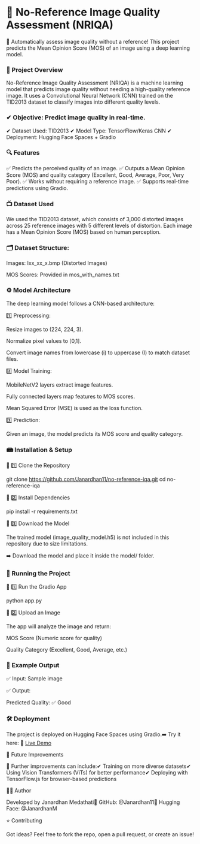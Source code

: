 # 📸 No-Reference Image Quality Assessment (NRIQA)

🚀 Automatically assess image quality without a reference! This project predicts the Mean Opinion Score (MOS) of an image using a deep learning model.

### 📌 Project Overview

No-Reference Image Quality Assessment (NRIQA) is a machine learning model that predicts image quality without needing a high-quality reference image. It uses a Convolutional Neural Network (CNN) trained on the TID2013 dataset to classify images into different quality levels.

### ✔ Objective: Predict image quality in real-time.
✔ Dataset Used: TID2013
✔ Model Type: TensorFlow/Keras CNN
✔ Deployment: Hugging Face Spaces + Gradio

### 🔍 Features

✅ Predicts the perceived quality of an image.
✅ Outputs a Mean Opinion Score (MOS) and quality category (Excellent, Good, Average, Poor, Very Poor).
✅ Works without requiring a reference image.
✅ Supports real-time predictions using Gradio.

### 📺 Dataset Used

We used the TID2013 dataset, which consists of 3,000 distorted images across 25 reference images with 5 different levels of distortion. Each image has a Mean Opinion Score (MOS) based on human perception.

### 🗂 Dataset Structure:

Images: Ixx_xx_x.bmp (Distorted Images)

MOS Scores: Provided in mos_with_names.txt

### ⚙️ Model Architecture

The deep learning model follows a CNN-based architecture:

1️⃣ Preprocessing:

Resize images to (224, 224, 3).

Normalize pixel values to [0,1].

Convert image names from lowercase (i) to uppercase (I) to match dataset files.

2️⃣ Model Training:

MobileNetV2 layers extract image features.

Fully connected layers map features to MOS scores.

Mean Squared Error (MSE) is used as the loss function.

3️⃣ Prediction:

Given an image, the model predicts its MOS score and quality category.

### 📾 Installation & Setup

🔹 1️⃣ Clone the Repository

git clone https://github.com/Janardhan11/no-reference-iqa.git
cd no-reference-iqa

🔹 2️⃣ Install Dependencies

pip install -r requirements.txt

🔹 3️⃣ Download the Model

The trained model (image_quality_model.h5) is not included in this repository due to size limitations.

➡️ Download the model and place it inside the model/ folder.

### 🚀 Running the Project

🔹 1️⃣ Run the Gradio App

python app.py

🔹 2️⃣ Upload an Image

The app will analyze the image and return:

MOS Score (Numeric score for quality)

Quality Category (Excellent, Good, Average, etc.)

### 🎨 Example Output

✅ Input: Sample image

✅ Output:

Predicted Quality: ✅ Good

### 🛠️ Deployment

The project is deployed on Hugging Face Spaces using Gradio.➡️ Try it here: 🔗 [Live Demo](https://huggingface.co/spaces/JanardhanM/no-reference-iqa)

🌟 Future Improvements

🚀 Further improvements can include:✔ Training on more diverse datasets✔ Using Vision Transformers (ViTs) for better performance✔ Deploying with TensorFlow.js for browser-based predictions

👨‍💻 Author

Developed by Janardhan Medathati🔗 GitHub: @Janardhan11🔗 Hugging Face: @JanardhanM

⭐ Contributing

Got ideas? Feel free to fork the repo, open a pull request, or create an issue!
